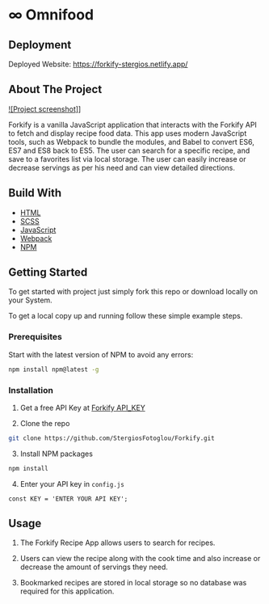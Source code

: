 # ∞ Omnifood

## Deployment

Deployed Website: https://forkify-stergios.netlify.app/

## About The Project

[![Project screenshot]](/src/img/forkify.PNG)]

Forkify is a vanilla JavaScript application that interacts with the Forkify API to fetch and display recipe food data. This app uses modern JavaScript tools, such as Webpack to bundle the modules, and Babel to convert ES6, ES7 and ES8 back to ES5. The user can search for a specific recipe, and save to a favorites list via local storage. The user can easily increase or decrease
servings as per his need and can view detailed directions.

## Build With

- [HTML](https://developer.mozilla.org/en-US/docs/Web/HTML)
- [SCSS](https://sass-lang.com/)
- [JavaScript](https://developer.mozilla.org/en-US/docs/Web/javascript)
- [Webpack](https://webpack.js.org/)
- [NPM](https://www.npmjs.com/)

## Getting Started

To get started with project just simply fork this repo or download locally on your System.

To get a local copy up and running follow these simple example steps.

### Prerequisites

Start with the latest version of NPM to avoid any errors:

```sh
npm install npm@latest -g
```

### Installation

1. Get a free API Key at [Forkify API_KEY](https://forkify-api.herokuapp.com/v2)

2. Clone the repo

```sh
git clone https://github.com/StergiosFotoglou/Forkify.git
```

3. Install NPM packages

```sh
npm install
```

4. Enter your API key in `config.js`

```JS
const KEY = 'ENTER YOUR API KEY';
```

## Usage

1. The Forkify Recipe App allows users to search for recipes.

2. Users can view the recipe along with the cook time and also
   increase or decrease the amount of servings they need.

3. Bookmarked recipes are stored in local storage so no database was
   required for this application.

